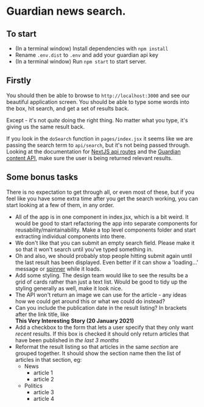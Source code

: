 # Guardian news search.

## To start

- (In a terminal window) Install dependencies with `npm install`
- Rename `.env.dist` to `.env` and add your guardian api key
- (In a terminal window) Run `npm start` to start server.

## Firstly

You should then be able to browse to `http://localhost:3000` and see our beautiful application screen. You should be able to type some words into the box, hit search, and get a set of results back.

Except - it's not _quite_ doing the right thing. No matter what you type, it's giving us the same result back.

If you look in the `doSearch` function in `pages/index.jsx` it seems like we are passing the search term to `api/search`, but it's not being passed through. Looking at the documentation for [NextJS api routes](https://nextjs.org/docs/api-routes/api-middlewares) and the [Guardian content API](https://open-platform.theguardian.com/documentation/search), make sure the user is being returned relevant results.

## Some bonus tasks

There is no expectation to get through all, or even most of these, but if you feel like you have some extra time after you get the search working, you can start looking at a few of them, in any order.

- All of the app is in one component in index.jsx, which is a bit weird. It would be good to start refactoring the app into separate components for reusability/maintainability. Make a top level components folder and start extracting individual components into there.
- We don't like that you can submit an empty search field. Please make it so that it won't search until you've typed something in.
- Oh and also, we should probably stop people hitting submit again until the last result has been displayed. Even better if it can show a 'loading...' message or [spinner](https://loading.io/) while it loads.
- Add some styling. The design team would like to see the results be a grid of cards rather than just a text list. Would be good to tidy up the styling generally as well, make it look nice.
- The API won't return an image we can use for the article - any ideas how we could get around this or what we could do instead?
- Can you include the publication date in the result listing? In brackets after the link title, like  
  **This Very Interesting Story (20 January 2021)**
- Add a checkbox to the form that lets a user specify that they only want _recent_ results. If this box is checked it should only return articles that have been published in _the last 3 months_
- Reformat the result listing so that articles in the same _section_ are grouped together. It should show the section name then the list of articles in that section, eg:
  - News
    - article 1
    - article 2
  - Politics
    - article 3
    - article 4
